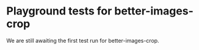 # Playground tests for better-images-crop
We are still awaiting the first test run for better-images-crop.
